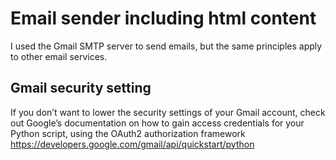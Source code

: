 # Email sender including html content
I used the Gmail SMTP server to send emails, but the same principles apply to other email services. 

## Gmail security setting
If you don’t want to lower the security settings of your Gmail account, check out Google’s documentation on how to gain access credentials for your Python script, using the OAuth2 authorization framework
https://developers.google.com/gmail/api/quickstart/python